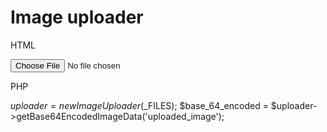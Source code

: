 # Image uploader

HTML

  <form method="post" enctype="multipart/form-data">
    <input type="file" name="uploaded_image" />
  </form>
  
PHP

  $uploader = new ImageUploader($_FILES);
  $base_64_encoded = $uploader->getBase64EncodedImageData('uploaded_image');

